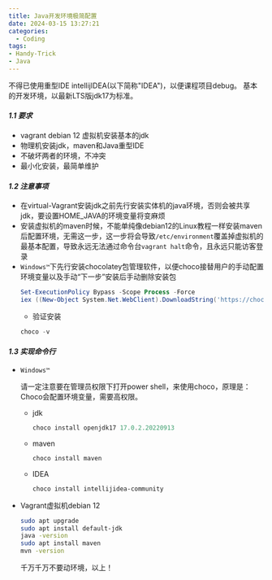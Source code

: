 ```yaml
---
title: Java开发环境极简配置
date: 2024-03-15 13:27:21
categories:
  - Coding
tags: 
- Handy-Trick
- Java
---
```


不得已使用重型IDE intellijIDEA(以下简称"IDEA")，以便课程项目debug。
基本的开发环境，以最新LTS版jdk17为标准。

#### ***1.1 要求***
- vagrant debian 12 虚拟机安装基本的jdk
- 物理机安装jdk，maven和Java重型IDE
- 不破坏两者的环境，不冲突
- 最小化安装，最简单维护

#### ***1.2 注意事项***
- 在virtual-Vagrant安装jdk之前先行安装实体机的java环境，否则会被共享jdk，要设置HOME_JAVA的环境变量将变麻烦
- 安装虚拟机的maven时候，不能单纯像debian12的Linux教程一样安装maven后配置环境，无需这一步，这一步将会导致`/etc/environment`覆盖掉虚拟机的最基本配置，导致永远无法通过命令台`vagrant halt`命令，且永远只能访客登录
- `Windows™`下先行安装chocolatey包管理软件，以便choco接替用户的手动配置环境变量以及手动“下一步”安装后手动删除安装包
    ```powershell
    Set-ExecutionPolicy Bypass -Scope Process -Force
    iex ((New-Object System.Net.WebClient).DownloadString('https://chocolatey.org/install.ps1'))
    ```
    - 验证安装
    ```powershell
    choco -v
    ```

#### ***1.3 实现命令行***

- `Windows™`

    请一定注意要在管理员权限下打开power shell，来使用choco，原理是：Choco会配置环境变量，需要高权限。

    - jdk

        ```powershell
        choco install openjdk17 17.0.2.20220913
        ```

    - maven
        ```powershell
        choco install maven
        ```

    - IDEA
        ```powershell
        choco install intellijidea-community
        ```
- Vagrant虚拟机debian 12
    ```bash
    sudo apt upgrade
    sudo apt install default-jdk
    java -version
    sudo apt install maven
    mvn -version
    ```
    千万千万不要动环境，以上！


